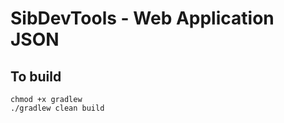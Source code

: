 # SibDevTools - Web Application JSON

## To build

```shell
chmod +x gradlew
./gradlew clean build
```
